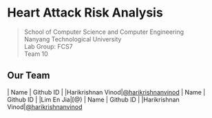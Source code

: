# Heart Attack Risk Analysis

>School of Computer Science and Computer Engineering \
Nanyang Technological University \
Lab Group: FCS7 \
Team 10


## Our Team
| Name | Github ID |
|Harikrishnan Vinod|[@harikrishnanvinod](https://github.com/harikrishnan-vinod)
| Name | Github ID |
|Lim En Jia|[@)
| Name | Github ID |
|Harikrishnan Vinod|[@harikrishnanvinod](https://github.com/harikrishnan-vinod)


